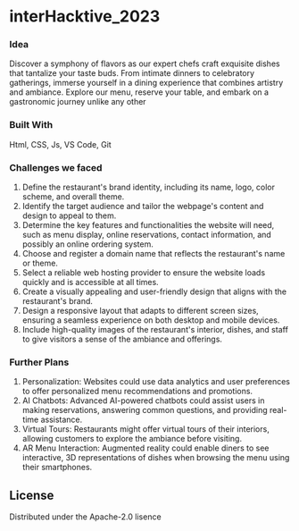 # interHacktive_2023

### Idea
 Discover a symphony of flavors as our expert chefs craft exquisite dishes that tantalize your taste buds. From intimate dinners to celebratory gatherings, immerse yourself in a dining experience that combines artistry and ambiance. Explore our menu, reserve your table, and embark on a gastronomic journey unlike any other
### Built With
Html, CSS, Js, VS Code, Git

### Challenges we faced
1. Define the restaurant's brand identity, including its name, logo, color scheme, and overall theme.
2. Identify the target audience and tailor the webpage's content and design to appeal to them.
3. Determine the key features and functionalities the website will need, such as menu display, online reservations, contact information, and possibly an online ordering system.
4. Choose and register a domain name that reflects the restaurant's name or theme.
5. Select a reliable web hosting provider to ensure the website loads quickly and is accessible at all times.
6. Create a visually appealing and user-friendly design that aligns with the restaurant's brand.
7. Design a responsive layout that adapts to different screen sizes, ensuring a seamless experience on both desktop and mobile devices.
8. Include high-quality images of the restaurant's interior, dishes, and staff to give visitors a sense of the ambiance and offerings.

### Further Plans
1. Personalization: Websites could use data analytics and user preferences to offer personalized menu recommendations and promotions.
2. AI Chatbots: Advanced AI-powered chatbots could assist users in making reservations, answering common questions, and providing real-time assistance.
3. Virtual Tours: Restaurants might offer virtual tours of their interiors, allowing customers to explore the ambiance before visiting.
4. AR Menu Interaction: Augmented reality could enable diners to see interactive, 3D representations of dishes when browsing the menu using their smartphones.
## License
Distributed under the Apache-2.0 lisence
